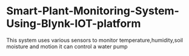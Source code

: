 # Smart-Plant-Monitoring-System-Using-Blynk-IOT-platform
This system uses various sensors to monitor temperature,humidity,soil moisture and motion it can control a water pump
